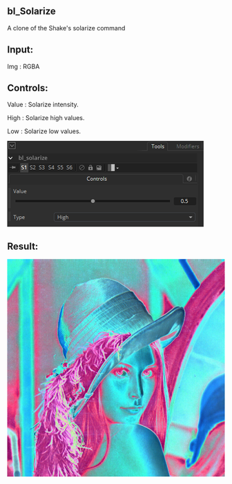 ## bl_Solarize

A clone of the Shake's solarize command

## Input:

Img : RGBA

## Controls:

Value : Solarize intensity.

High : Solarize high values.

Low : Solarize low values.

![Screenshot](bl_Solarize_INT.png)

## Result:

![Screenshot](bl_Solarize.png)